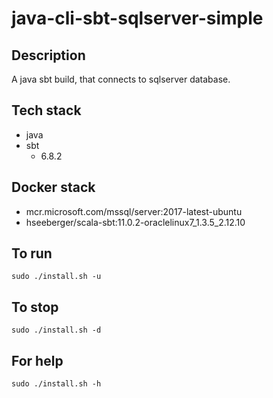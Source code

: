 # java-cli-sbt-sqlserver-simple

## Description
A java sbt build, that connects to sqlserver database.

## Tech stack
- java
- sbt
  - 6.8.2

## Docker stack
- mcr.microsoft.com/mssql/server:2017-latest-ubuntu
- hseeberger/scala-sbt:11.0.2-oraclelinux7_1.3.5_2.12.10

## To run
`sudo ./install.sh -u`

## To stop
`sudo ./install.sh -d`

## For help
`sudo ./install.sh -h`
